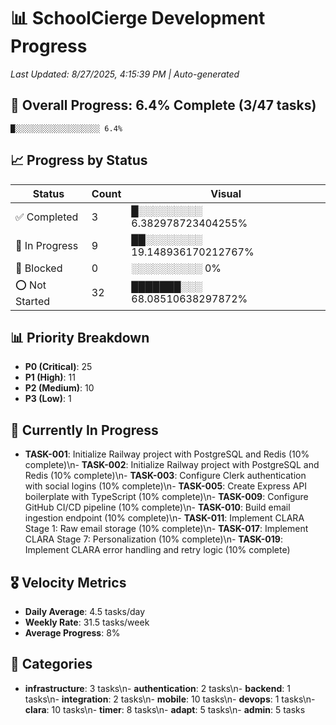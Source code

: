 # 📊 SchoolCierge Development Progress

*Last Updated: 8/27/2025, 4:15:39 PM | Auto-generated*

## 🎯 Overall Progress: 6.4% Complete (3/47 tasks)

```
█░░░░░░░░░░░░░░░░░░░ 6.4%
```

## 📈 Progress by Status

| Status | Count | Visual |
|--------|-------|--------|
| ✅ Completed | 3 | █░░░░░░░░░ 6.382978723404255% |
| 🔄 In Progress | 9 | ██░░░░░░░░ 19.148936170212767% |
| 🚫 Blocked | 0 | ░░░░░░░░░░ 0% |
| ⭕ Not Started | 32 | ███████░░░ 68.08510638297872% |

## 📊 Priority Breakdown

- **P0 (Critical)**: 25
- **P1 (High)**: 11
- **P2 (Medium)**: 10
- **P3 (Low)**: 1


## 🔄 Currently In Progress

- **TASK-001**: Initialize Railway project with PostgreSQL and Redis (10% complete)\n- **TASK-002**: Initialize Railway project with PostgreSQL and Redis (10% complete)\n- **TASK-003**: Configure Clerk authentication with social logins (10% complete)\n- **TASK-005**: Create Express API boilerplate with TypeScript (10% complete)\n- **TASK-009**: Configure GitHub CI/CD pipeline (10% complete)\n- **TASK-010**: Build email ingestion endpoint (10% complete)\n- **TASK-011**: Implement CLARA Stage 1: Raw email storage (10% complete)\n- **TASK-017**: Implement CLARA Stage 7: Personalization (10% complete)\n- **TASK-019**: Implement CLARA error handling and retry logic (10% complete)




## 🎖️ Velocity Metrics

- **Daily Average**: 4.5 tasks/day
- **Weekly Rate**: 31.5 tasks/week
- **Average Progress**: 8%

## 📂 Categories

- **infrastructure**: 3 tasks\n- **authentication**: 2 tasks\n- **backend**: 1 tasks\n- **integration**: 2 tasks\n- **mobile**: 10 tasks\n- **devops**: 1 tasks\n- **clara**: 10 tasks\n- **timer**: 8 tasks\n- **adapt**: 5 tasks\n- **admin**: 5 tasks
